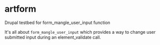 # artform
Drupal testbed for form_mangle_user_input function

It's all about `form_mangle_user_input` which provides a way to change user submitted input during an element_validate call.
